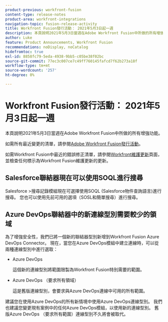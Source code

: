 ```yaml
---
product-previous: workfront-fusion
content-type: release-notes
product-area: workfront-integrations
navigation-topic: fusion-release-activity
title: Workfront Fusion發行活動： 2021年5月3日起一週
description: 本頁說明2021年5月3日當週在Adobe Workfront Fusion中所做的所有增強功能。
author: Luke
feature: Product Announcements, Workfront Fusion
recommendations: noDisplay, noCatalog
hidefromtoc: true
exl-id: 8858fc79-5eda-4938-9bb5-c05be38f02bc
source-git-commit: 77ec3c007ce7c49ff760145fafcd7f62b273a18f
workflow-type: tm+mt
source-wordcount: '257'
ht-degree: 0%

---
```


# Workfront Fusion發行活動： 2021年5月3日起一週

本頁說明2021年5月3日當週在Adobe Workfront Fusion中所做的所有增強功能。

如需所有最近變更的清單，請參閱[Adobe Workfront Fusion發行活動](/help/workfront-fusion/fusion-product-releases/fusion-release-activity.md)。

如需Workfront Fusion中最近的錯誤修正清單，請參閱[Workfront維護更新](https://experienceleague.adobe.com/docs/workfront-known-issues/releases/current-updates.html)頁面，並檢查任何標示為Workfront Fusion維護更新的更新。

## Salesforce聯結器現在可以使用SOQL進行搜尋

Salesforce >搜尋記錄模組現在可選擇使用SOQL (Salesforce物件查詢語言)進行搜尋。 您也可以使用先前可用的選項（SOSL和簡單搜尋）進行搜尋。

## Azure DevOps聯結器中的新連線型別需要較少的領域

為了增強安全性，我們已將一個新的聯結器型別新增到Workfront Fusion Azure DevOps Connector。 現在，當您在Azure DevOps模組中建立連線時，可以從兩種連線型別中進行選取：

* Azure DevOps

  這個新的連線型別將範圍限製為Workfront Fusion特別需要的範圍。

* Azure DevOps （要求所有領域）

  這是舊版連線型別，會要求與Azure DevOps連線中可用的所有範圍。

建議您在使用Azure DevOps的所有新情境中使用Azure DevOps連線型別。 我們也建議您變更現有案例中的任何Azure DevOps模組，以使用新的連線型別。 舊版Azure DevOps （要求所有範圍）連線型別不久將會被取代。
